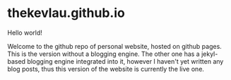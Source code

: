 thekevlau.github.io
===================

Hello world! 

Welcome to the github repo of personal website, hosted on github pages. This is the version without a blogging engine.
The other one has a jekyl-based blogging engine integrated into it, however I haven't yet written any blog posts, thus this version of the website is currently the live one.
